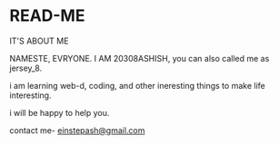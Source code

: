 # READ-ME
IT'S ABOUT ME


NAMESTE, EVRYONE.
I AM 20308ASHISH, you can also called me as jersey_8.

i am learning web-d, coding, and other ineresting things to make life interesting. 

i will be happy to help you.

contact me- einstepash@gmail.com
